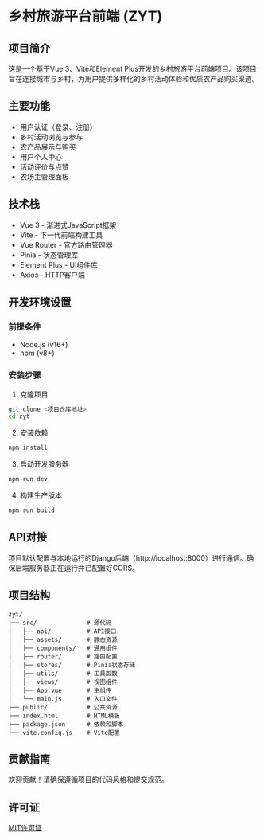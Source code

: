 # 乡村旅游平台前端 (ZYT)

## 项目简介

这是一个基于Vue 3、Vite和Element Plus开发的乡村旅游平台前端项目。该项目旨在连接城市与乡村，为用户提供多样化的乡村活动体验和优质农产品购买渠道。

## 主要功能

- 用户认证（登录、注册）
- 乡村活动浏览与参与
- 农产品展示与购买
- 用户个人中心
- 活动评价与点赞
- 农场主管理面板

## 技术栈

- Vue 3 - 渐进式JavaScript框架
- Vite - 下一代前端构建工具
- Vue Router - 官方路由管理器
- Pinia - 状态管理库
- Element Plus - UI组件库
- Axios - HTTP客户端

## 开发环境设置

### 前提条件

- Node.js (v16+)
- npm (v8+)

### 安装步骤

1. 克隆项目
```bash
git clone <项目仓库地址>
cd zyt
```

2. 安装依赖
```bash
npm install
```

3. 启动开发服务器
```bash
npm run dev
```

4. 构建生产版本
```bash
npm run build
```

## API对接

项目默认配置与本地运行的Django后端（http://localhost:8000）进行通信。确保后端服务器正在运行并已配置好CORS。

## 项目结构

```
zyt/
├── src/              # 源代码
│   ├── api/          # API接口
│   ├── assets/       # 静态资源
│   ├── components/   # 通用组件
│   ├── router/       # 路由配置
│   ├── stores/       # Pinia状态存储
│   ├── utils/        # 工具函数
│   ├── views/        # 视图组件
│   ├── App.vue       # 主组件
│   └── main.js       # 入口文件
├── public/           # 公共资源
├── index.html        # HTML模板
├── package.json      # 依赖和脚本
└── vite.config.js    # Vite配置
```

## 贡献指南

欢迎贡献！请确保遵循项目的代码风格和提交规范。

## 许可证

[MIT许可证](LICENSE)
